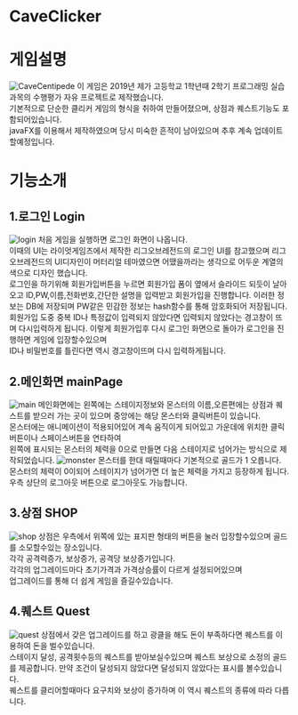 # CaveClicker
게임설명
=============

![CaveCentipede](https://user-images.githubusercontent.com/55703253/105955140-291e4d00-60b9-11eb-9395-57ab334ace64.gif)
이 게임은 2019년 제가 고등학교 1학년때 2학기 프로그래밍 실습과목의 수행평가 자유 프로젝트로 제작했습니다.    
기본적으로 단순한 클리커 게임의 형식을 취하여 만들어졌으며, 상점과 퀘스트기능도 포함되어있습니다.    
javaFX를 이용해서 제작하였으며 당시 미숙한 흔적이 남아있으며 추후 계속 업데이트할예정입니다.    


기능소개
====================
1.로그인 Login
---------------------- 

![login](https://user-images.githubusercontent.com/55703253/105954558-2c650900-60b8-11eb-8891-e139d40ba75a.png)
처음 게임을 실행하면 로그인 화면이 나옵니다.  
이때의 UI는 라이엇게임즈에서 제작한  리그오브레전드의 로그인 UI를 참고했으며 리그오브레전드의 UI디자인이 머터리얼 테마였으면 어땠을까라는 생각으로 어두운 계열의 색으로 디자인 했습니다.    
로그인을 하기위해 회원가입버튼을 누르면 회원가입 폼이 옆에서 슬라이드 되듯이 날아오고
ID,PW,이름,전화번호,간단한 설명을 입력받고 회원가입을 진행합니다.
이러한 정보는 DB에 저장되며 PW같은 민감한 정보는 hash함수를 통해 암호화되어 저장됩니다.    
회원가입 도중 중복 ID나 특정값이 입력되지 않았다면 입력되지 않았다는 경고창이 뜨며 다시입력하게 됩니다.
이렇게 회원가입후 다시 로그인 화면으로 돌아가 로그인을 진행하면 게임에 입장할수있으며    
ID나 비밀번호를 틀린다면 역시 경고창이뜨며 다시 입력하게됩니다.

2.메인화면 mainPage
-------------------------

![main](https://user-images.githubusercontent.com/55703253/105954614-4868aa80-60b8-11eb-8876-75b0784ec38d.png)
메인화면에는 왼쪽에는 스테이지정보와 몬스터의 이름,오른편에는 상점과 퀘스트를 받으러 가는 곳이 있으며 중앙에는 해당 몬스터와 클릭버튼이 있습니다.    
몬스터에는 애니메이션이 적용되어있어 계속 움직이게 되어있고 가운데에 위치한 클릭버튼이나 스페이스버튼을 연타하여   
왼쪽에 표시되는 몬스터의 체력을 0으로 만들면 다음 스테이지로 넘어가는 방식으로 제작되었습니다.
![monster](https://user-images.githubusercontent.com/55703253/105954630-50284f00-60b8-11eb-884e-f47464a93fe9.png)
몬스터를 한대 때릴때마다 기본적으로 골드가 1 오릅니다. 몬스터의 체력이 0이되어 스테이지가 넘어가면 더 높은 체력을 가지고 등장하게 됩니다.  
우측 상단의 로그아웃 버튼으로 로그아웃도 가능합니다.

3.상점 SHOP
---------------------------

![shop](https://user-images.githubusercontent.com/55703253/105954641-561e3000-60b8-11eb-9bcf-eede320ec2c7.png)
상점은 우측에서 위쪽에 있는 표지판 형태의 버튼을 눌러 입장할수있으며 골드를 소모할수있는 장소입니다.  
각각 공격력증가, 보상증가, 공격당 보상증가입니다.  
각각의 업그레이드마다 초기가격과 가격상승률이 다르게 설정되어있으며  
업그레이드를 통해 더 쉽게 게임을 즐길수있습니다. 

4.퀘스트 Quest
---------------------------------

![quest](https://user-images.githubusercontent.com/55703253/105954651-5b7b7a80-60b8-11eb-8dc0-0e459666c774.png)
상점에서 갖은 업그레이드를 하고 광클을 해도 돈이 부족하다면 퀘스트를 이용하여 돈을 벌수있습니다.  
스테이지 달성, 공격횟수등의 퀘스트를 받아보실수있으며 퀘스트 보상으로 소정의 골드를 제공합니다. 
만약 조건이 달성되지 않았다면 달성되지 않았다는 표시를 볼수있습니다.  
퀘스트를 클리어할때마다 요구치와 보상이 증가하며 이 역시 퀘스트의 종류에 따라 다릅니다. 

